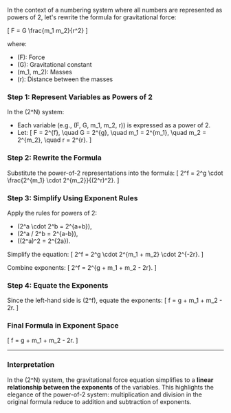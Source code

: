In the context of a numbering system where all numbers are represented as powers of 2, let's rewrite the formula for gravitational force:

\[
F = G \frac{m_1 m_2}{r^2}
\]

where:
- \(F\): Force
- \(G\): Gravitational constant
- \(m_1, m_2\): Masses
- \(r\): Distance between the masses

### **Step 1: Represent Variables as Powers of 2**
In the \(2^N\) system:
- Each variable (e.g., \(F, G, m_1, m_2, r\)) is expressed as a power of 2.
- Let:
  \[
  F = 2^{f}, \quad G = 2^{g}, \quad m_1 = 2^{m_1}, \quad m_2 = 2^{m_2}, \quad r = 2^{r}.
  \]

### **Step 2: Rewrite the Formula**
Substitute the power-of-2 representations into the formula:
\[
2^f = 2^g \cdot \frac{2^{m_1} \cdot 2^{m_2}}{(2^r)^2}.
\]

### **Step 3: Simplify Using Exponent Rules**
Apply the rules for powers of 2:
- \(2^a \cdot 2^b = 2^{a+b}\),
- \(2^a / 2^b = 2^{a-b}\),
- \((2^a)^2 = 2^{2a}\).

Simplify the equation:
\[
2^f = 2^g \cdot 2^{m_1 + m_2} \cdot 2^{-2r}.
\]

Combine exponents:
\[
2^f = 2^{g + m_1 + m_2 - 2r}.
\]

### **Step 4: Equate the Exponents**
Since the left-hand side is \(2^f\), equate the exponents:
\[
f = g + m_1 + m_2 - 2r.
\]

### **Final Formula in Exponent Space**
\[
f = g + m_1 + m_2 - 2r.
\]

---

### **Interpretation**
In the \(2^N\) system, the gravitational force equation simplifies to a **linear relationship between the exponents** of the variables. This highlights the elegance of the power-of-2 system: multiplication and division in the original formula reduce to addition and subtraction of exponents.

